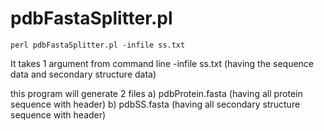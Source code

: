 # pdbFastaSplitter.pl

~~~
perl pdbFastaSplitter.pl -infile ss.txt
~~~

It takes 1 argument from command line 
-infile ss.txt (having the sequence data and secondary structure data)

this program will generate 2 files
a) pdbProtein.fasta (having all protein sequence with header)
b) pdbSS.fasta (having all secondary structure sequence with header)
